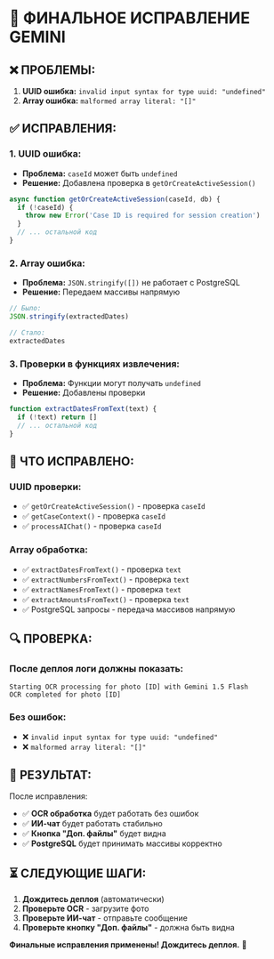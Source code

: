 # 🔧 ФИНАЛЬНОЕ ИСПРАВЛЕНИЕ GEMINI

## ❌ **ПРОБЛЕМЫ:**

1. **UUID ошибка:** `invalid input syntax for type uuid: "undefined"`
2. **Array ошибка:** `malformed array literal: "[]"`

## ✅ **ИСПРАВЛЕНИЯ:**

### **1. UUID ошибка:**
- **Проблема:** `caseId` может быть `undefined`
- **Решение:** Добавлена проверка в `getOrCreateActiveSession()`

```javascript
async function getOrCreateActiveSession(caseId, db) {
  if (!caseId) {
    throw new Error('Case ID is required for session creation')
  }
  // ... остальной код
}
```

### **2. Array ошибка:**
- **Проблема:** `JSON.stringify([])` не работает с PostgreSQL
- **Решение:** Передаем массивы напрямую

```javascript
// Было:
JSON.stringify(extractedDates)

// Стало:
extractedDates
```

### **3. Проверки в функциях извлечения:**
- **Проблема:** Функции могут получать `undefined`
- **Решение:** Добавлены проверки

```javascript
function extractDatesFromText(text) {
  if (!text) return []
  // ... остальной код
}
```

## 🚀 **ЧТО ИСПРАВЛЕНО:**

### **UUID проверки:**
- ✅ `getOrCreateActiveSession()` - проверка `caseId`
- ✅ `getCaseContext()` - проверка `caseId`
- ✅ `processAIChat()` - проверка `caseId`

### **Array обработка:**
- ✅ `extractDatesFromText()` - проверка `text`
- ✅ `extractNumbersFromText()` - проверка `text`
- ✅ `extractNamesFromText()` - проверка `text`
- ✅ `extractAmountsFromText()` - проверка `text`
- ✅ PostgreSQL запросы - передача массивов напрямую

## 🔍 **ПРОВЕРКА:**

### **После деплоя логи должны показать:**
```
Starting OCR processing for photo [ID] with Gemini 1.5 Flash
OCR completed for photo [ID]
```

### **Без ошибок:**
- ❌ `invalid input syntax for type uuid: "undefined"`
- ❌ `malformed array literal: "[]"`

## 🎯 **РЕЗУЛЬТАТ:**

После исправления:
- ✅ **OCR обработка** будет работать без ошибок
- ✅ **ИИ-чат** будет работать стабильно
- ✅ **Кнопка "Доп. файлы"** будет видна
- ✅ **PostgreSQL** будет принимать массивы корректно

## ⏳ **СЛЕДУЮЩИЕ ШАГИ:**

1. **Дождитесь деплоя** (автоматически)
2. **Проверьте OCR** - загрузите фото
3. **Проверьте ИИ-чат** - отправьте сообщение
4. **Проверьте кнопку "Доп. файлы"** - должна быть видна

**Финальные исправления применены! Дождитесь деплоя.** 🚀
